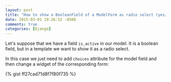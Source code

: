 ```yaml
---
layout: post
title: "How to show a BooleanField of a ModelForm as radio select (yes/no) in Django"
date: 2015-03-01 19:26:52 -0500
comments: true
categories: [Django]
---
```


Let's suppose that we have a field ``is_active`` in our model. It is a boolean field, but in a template we want to show it as a radio select.

In this case we just need to add ``choices`` attribute for the model field and then change a widget of the corresponding form:

{% gist ff27cad71d8f7f80f735 %}
